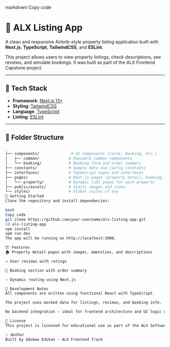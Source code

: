 
markdown
Copy code
# 🏡 ALX Listing App

A clean and responsive Airbnb-style property listing application built with **Next.js**, **TypeScript**, **TailwindCSS**, and **ESLint**.

This project allows users to view property listings, check descriptions, see reviews, and simulate bookings. It was built as part of the ALX Frontend Capstone project.

---

## 🔧 Tech Stack

- **Framework**: [Next.js 13+](https://nextjs.org/)
- **Styling**: [TailwindCSS](https://tailwindcss.com/)
- **Language**: [TypeScript](https://www.typescriptlang.org/)
- **Linting**: [ESLint](https://eslint.org/)

---

## 📁 Folder Structure

```bash
.
├── components/              # UI components (Cards, Booking, etc.)
│   ├── common/             # Reusable common components
│   └── booking/            # Booking form and order summary
├── constants/              # Sample data and config constants
├── interfaces/             # TypeScript types and interfaces
├── pages/                  # Next.js pages (property detail, booking, etc.)
│   └── property/           # Dynamic [id] pages for each property
├── public/assets/          # Static images and icons
└── styles/                 # Global styles if any
🚀 Getting Started
Clone the repository and install dependencies:

bash
Copy code
git clone https://github.com/your-username/alx-listing-app.git
cd alx-listing-app
npm install
npm run dev
The app will be running on http://localhost:3000.

📦 Features
🏠 Property detail pages with images, amenities, and descriptions

⭐ User reviews with ratings

📅 Booking section with order summary

💡 Dynamic routing using Next.js

🧪 Development Notes
All components are written using functional React with TypeScript.

The project uses mocked data for listings, reviews, and booking info.

No backend integration — ideal for frontend architecture and UI logic demonstration.

📄 License
This project is licensed for educational use as part of the ALX Software Engineering program.

✨ Author
Built by Odokwo Edikan — ALX Frontend Track